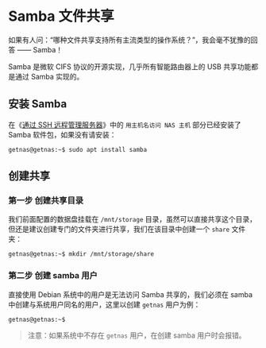 # Samba 文件共享

如果有人问：“哪种文件共享支持所有主流类型的操作系统？”，我会毫不犹豫的回答 —— Samba！

Samba 是微软 CIFS	协议的开源实现，几乎所有智能路由器上的 USB 共享功能都是通过 Samba 实现的。

## 安装 Samba

在《[通过 SSH 远程管理服务器](initialization/use-ssh.md)》中的 `用主机名访问 NAS 主机` 部分已经安装了 Samba 软件包，如果没有请安装：

```
getnas@getnas:~$ sudo apt install samba
```

## 创建共享

### 第一步 创建共享目录

我们前面配置的数据盘挂载在 `/mnt/storage` 目录，虽然可以直接共享这个目录，但还是建议创建专门的文件夹进行共享，我们在该目录中创建一个 `share` 文件夹：

```
getnas@getnas:~$ mkdir /mnt/storage/share
```

### 第二步 创建 samba 用户

直接使用 Debian 系统中的用户是无法访问 Samba 共享的，我们必须在 samba 中创建与系统用户同名的用户，这里以创建 `getnas` 用户为例：

```
getnas@getnas:~$ 
```

> 注意：如果系统中不存在 `getnas` 用户，在创建 samba 用户时会报错。